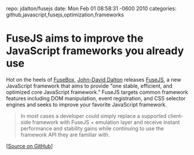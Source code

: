 repo: jdalton/fusejs
date: Mon Feb 01 08:58:31 -0600 2010
categories: github,javascript,fusejs,optimization,frameworks

#  FuseJS aims to improve the JavaScript frameworks you already use

Hot on the heels of [FuseBox](http://thechangelog.com/post/347681293/fusebox-a-safer-way-to-monkey-patch-javascript), [John-David Dalton](http://github.com/jdalton) releases [FuseJS](http://github.com/jdalton/fusejs), a new JavaScript framework that aims to provide "one stable, efficient, and optimized core JavaScript framework." FuseJS targets common framework features including DOM manipulation, event registration, and CSS selector engines and seeks to improve your favorite JavaScript framework.

> In most cases a developer could simply replace a supported client-side framework with FuseJS + emulation layer and receive instant performance and stability gains while continuing to use the framework API they are familiar with.

[[Source on GitHub](http://github.com/jdalton/fusejs)] 
